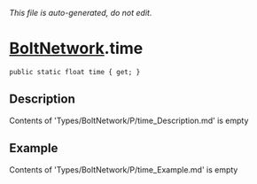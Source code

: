 *This file is auto-generated, do not edit.*

# [BoltNetwork](Types/BoltNetwork.md).time
`public static float time { get; }`
## Description
Contents of 'Types/BoltNetwork/P/time_Description.md' is empty
## Example
Contents of 'Types/BoltNetwork/P/time_Example.md' is empty
